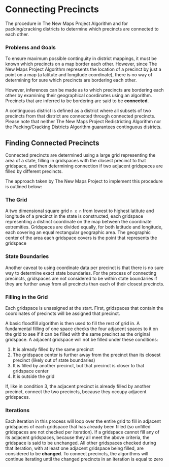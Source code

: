 # Connecting Precincts

The procedure in The New Maps Project Algorithm and for packing/cracking districts to determine which precincts are connected to each other. 

### Problems and Goals

To ensure maximum possible continguity in district mappings, it must be known which precincts on a map border each other. However, since The New Maps Project Algorithm represents the location of a precinct by just a point on a map (a latitute and longitude coordinate), there is no way of determining for sure which precincts are bordering each other.

However, inferences can be made as to which precincts are bordering each other by examining their geographical coordinates using an algorithm. Precincts that are inferred to be bordering are said to be **connected**.

A continguous district is defined as a district where all subsets of two precincts from that district are connected through connected precincts. Please note that neither The New Maps Project Redistricting Algorithm nor the Packing/Cracking Districts Algorithm guarantees continguous districts.

## Finding Connected Precincts

Connected precincts are determined using a large grid representing the area of a state, filling in gridspaces with the closest precinct to that gridspace, and then determining connection if two adjacent gridspaces are filled by different precincts.

The approach taken by The New Maps Project to implement this procedure is outlined below:

### The Grid

A two dimensional square grid `n x n` from lowest to highest latitute and longitude of a precinct in the state is constructed, each gridspace representing a distinct coordinate on the map between the coordinate extremities. Gridspaces are divided equally, for both latitude and longitude, each covering an equal rectangular geographic area. The geographic center of the area each gridspace covers is the point that represents the gridspace

### State Boundaries

Another caveat to using coordinate data per precinct is that there is no sure way to determine exact state boundaries. For the process of connecting precincts, gridspaces are not considered to be within state boundaries if they are further away from all precincts than each of their closest precincts. 

### Filling in the Grid

Each gridspace is unassigned at the start. First, gridspaces that contain the coordinates of precincts will be assigned that precinct. 

A basic floodfill algorithm is then used to fill the rest of grid in. A fundamental filling of one space checks the four adjacent spaces to it on the grid to see if it can be filled with the same precinct as the original gridspace. A adjacent gridspace will not be filled under these conditions:

1. It is already filled by the same precinct
2. The gridspace center is further away from the precinct than its closest precinct (likely out of state boundaries)
3. It is filled by another precinct, but that precinct is closer to that gridspace center
4. It is outside the grid

If, like in condition 3, the adjacent precinct is already filled by another precinct, connect the two precincts, because they occupy adjacent gridspaces.

### Iterations

Each iteration in this process will loop over the entire grid to fill in adjacent gridspaces of each gridspace that has already been filled (so unfilled gridspaces are not checked per iteration). If a gridspace cannot fill any of its adjacent gridspaces, because they all meet the above criteria, the gridspace is said to be unchanged. All other gridspaces checked during that iteration, with at least one adjacent gridspace being filled, are considered to be **changed**. To connect precincts, the algorithms will continue iterating until the changed precincts in an iteration is equal to zero